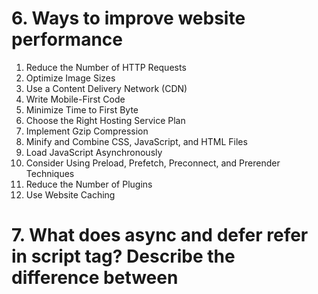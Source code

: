 # 6. Ways to improve website performance

1. Reduce the Number of HTTP Requests
2. Optimize Image Sizes
3. Use a Content Delivery Network (CDN)
4. Write Mobile-First Code
5. Minimize Time to First Byte
6. Choose the Right Hosting Service Plan
7. Implement Gzip Compression
8. Minify and Combine CSS, JavaScript, and HTML Files
9. Load JavaScript Asynchronously
10. Consider Using Preload, Prefetch, Preconnect, and Prerender Techniques
11. Reduce the Number of Plugins
12. Use Website Caching

# 7. What does async and defer refer in script tag? Describe the difference between <script>, <script async> and <script defer>

- **script**

<img src = './assets/images/simple_script.png' />

- **script async**

<img src = './assets/images/async.png' />

- **script defer**

<img src = './assets/images/defer.png' />

# 18. What is an iframe and how it works?

The **"iframe"** tag defines a rectangular region within the document in which the browser can display a separate document, including scrollbars and borders.

The iframe is basically used to show a webpage (videos, maps, presentations) inside the current web page. The "src" attribute is used to specify the URL of the document that occupies the iframe.

```html
<iframe src="https://someDoc.html" height="200" width="400" loading="lazy"> </iframe>
```

# 19 Explain the use of rel="nofollow", rel="noreferrer", rel="noopener" attribute?

**rel** attribute specifies the relationship between the current document and the linked document.

**The noreferrer** is rel attribute of the "a", "area", and "form" elements instructs the browser, when navigating to the target resource, to omit the Referer header and otherwise leak no referrer information — and additionally to behave as if the noopener keyword were also specified.

**The noopener** is rel attribute of the "a", "area", and "form" elements instructs the browser to navigate to the target resource without granting the new browsing context access to the document that opened it — by not setting the _Window.opener_ property on the opened window (it returns null).

**The nofollow** keyword tells search engine spiders to ignore the link relationship.

# 21. What does CORS stand for and what issue does it address?

**Cross-Origin Resource Sharing (CORS)** is a protocol that enables scripts running on a browser client to interact with resources from a different origin.

_"other origins"_ means the URL being accessed differs from the location that the JavaScript is running from, by having:

- _a different scheme_ (HTTP or HTTPS)
- _a different domain_
- _a different port_

**Flow:**

## **Step 1**: client (browser) request

When the browser is making a cross-origin request, the browser adds an Origin header with the current _origin_ (scheme, host, and port).

## **Step 2**: server response

On the server side, when a server sees this header, and wants to allow access, it needs to add an Access-Control-Allow-Origin header to the response specifying the requesting origin (or \* to allow any origin.)

## **Step 3**: browser receives response

When the browser sees this response with an appropriate _Access-Control-Allow-Origin_ header, the browser allows the response data to be shared with the client site.
